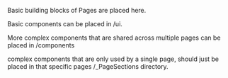 Basic building blocks of Pages are placed here.

Basic components can be placed in /ui.

More complex components that are shared across multiple pages can be placed in /components

complex components that are only used by a single page, should just be placed in that specific pages /\_PageSections directory.
